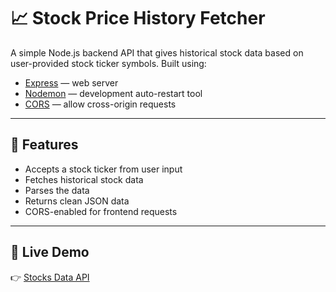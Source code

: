 # 📈 Stock Price History Fetcher

A simple Node.js backend API that gives historical stock data based on user-provided stock ticker symbols. Built using:

- [Express](https://expressjs.com/) — web server
- [Nodemon](https://nodemon.io/) — development auto-restart tool
- [CORS](https://www.npmjs.com/package/cors) — allow cross-origin requests

---

## 🚀 Features

- Accepts a stock ticker from user input
- Fetches historical stock data
- Parses the data 
- Returns clean JSON data
- CORS-enabled for frontend requests

---

## 🚀 Live Demo

👉 [Stocks Data API](https://stocks-data-api-lvsz.onrender.com/)
